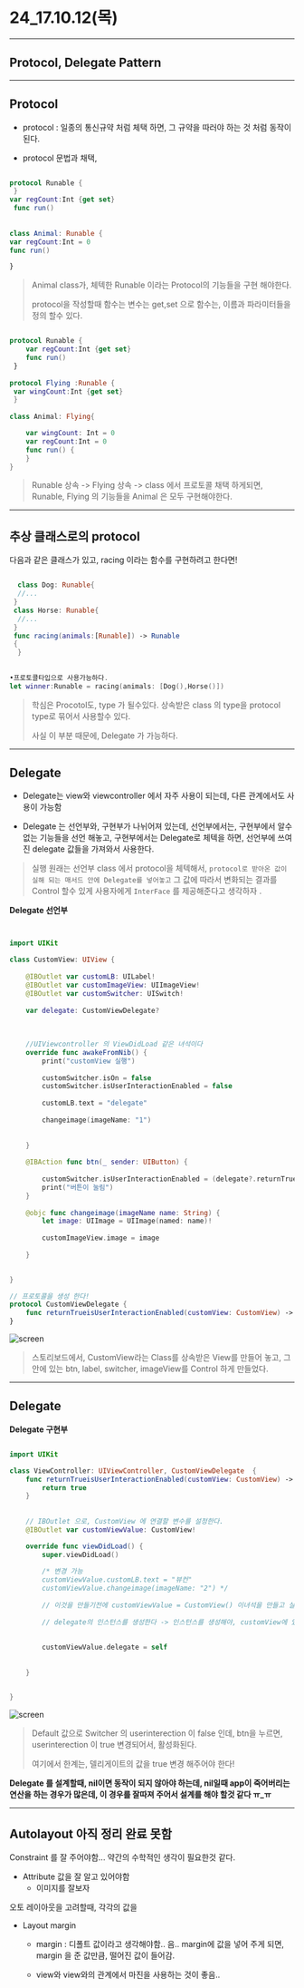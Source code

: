 # 24_17.10.12(목)
---

## Protocol, Delegate Pattern

---

## Protocol 

- protocol : 일종의 통신규약 처럼 체택 하면, 그 규약을 따러야 하는 것 처럼 동작이 된다.

- protocol 문법과 채택, 

```swift

protocol Runable { }var regCount:Int {get set} func run()  
  class Animal: Runable {var regCount:Int = 0func run()
} 


```

> Animal class가, 체텍한 Runable 이라는 Protocol의 기능들을 구현 해야한다. 
> 
> protocol을 작성할때 함수는 변수는 get,set 으로 함수는, 이름과 파라미터들을 정의 할수 있다.


```swift

protocol Runable {	var regCount:Int {get set} 	func run()
 }
 protocol Flying :Runable { var wingCount:Int {get set} }
 class Animal: Flying{	var wingCount: Int = 0	var regCount:Int = 0	func run() {	}
}

```

> Runable 상속 -> Flying 상속 -> class 에서 프로토콜 채택 하게되면, Runable, Flying 의 기능들을 Animal 은 모두 구현해야한다. 


---

## 추상 클래스로의 protocol

다음과 같은 클래스가 있고, racing 이라는 함수를 구현하려고 한다면!

```swift
  class Dog: Runable{  //... } class Horse: Runable{  //... } func racing(animals:[Runable]) -> Runable {  }
  
  •프로토콜타입으로 사용가능하다.let winner:Runable = racing(animals: [Dog(),Horse()])

```

> 학심은 Procotol도, type 가 될수있다. 상속받은 class 의 type을 protocol type로 묶어서 사용할수 있다.
> 
> 사실 이 부분 때문에, Delegate 가 가능하다.


---

## Delegate

- Delegate는 view와 viewcontroller 에서 자주 사용이 되는데, 다른 관계에서도 사용이 가능함

- Delegate 는 선언부와, 구현부가 나뉘어져 있는데, 선언부에서는, 구현부에서 알수 없는 기능들을 선언 해놓고, 구현부에서는 Delegate로 체텍을 하면, 선언부에 쓰여진 delegate 값들을 가져와서 사용한다. 

> 실행 원래는 선언부 class 에서 protocol을 체텍해서, ```protocol로 받아온 값이 실해 되는 매서드 안에 Delegate를 넣어놓고``` 그 값에 따라서 변화되는 결과를 Control 할수 있게 사용자에게 ```InterFace``` 를 제공해준다고 생각하자 .

**Delegate 선언부**

```swift


import UIKit

class CustomView: UIView {
    
    @IBOutlet var customLB: UILabel!
    @IBOutlet var customImageView: UIImageView!
    @IBOutlet var customSwitcher: UISwitch!
    
    var delegate: CustomViewDelegate?
    
    
    
    //UIViewcontroller 의 ViewDidLoad 같은 녀석이다
    override func awakeFromNib() {
        print("customView 실행")
        
        customSwitcher.isOn = false
        customSwitcher.isUserInteractionEnabled = false
        
        customLB.text = "delegate"
        
        changeimage(imageName: "1")
        
        
    }
    
    @IBAction func btn(_ sender: UIButton) {
        
        customSwitcher.isUserInteractionEnabled = (delegate?.returnTrueisUserInteractionEnabled(customView: self))!
        print("버튼이 눌림")
    }
    
    @objc func changeimage(imageName name: String) {
        let image: UIImage = UIImage(named: name)!
        
        customImageView.image = image
        
    }
    

}

// 프로토콜을 생성 한다!
protocol CustomViewDelegate {
    func returnTrueisUserInteractionEnabled(customView: CustomView) -> Bool
}


```

![screen](/study/image/Delgate.jpg)

> 스토리보드에서, CustomView라는 Class를 상속받은 View를 만들어 놓고, 그 안에 있는 btn, label, switcher, imageView를 Control 하게 만들었다. 


---

## Delegate

**Delegate 구현부**

```swift

import UIKit

class ViewController: UIViewController, CustomViewDelegate  {
    func returnTrueisUserInteractionEnabled(customView: CustomView) -> Bool {
        return true
    }
    
    
    // IBOutlet 으로, CustomView 에 연결할 변수를 설정한다. 
    @IBOutlet var customViewValue: CustomView!

    override func viewDidLoad() {
        super.viewDidLoad()
        
        /* 변경 가능
        customViewValue.customLB.text = "뷰컨"
        customViewValue.changeimage(imageName: "2") */
        
        // 이것을 만들기전에 customViewValue = CustomView() 이녀석을 만들고 실행하면, delegate에 받는 값이 nil이 되어서 크러쉬가 난다..
        
        // delegate의 인스턴스를 생성한다 -> 인스턴스를 생성해야, customView에 있는 delegate의 값이 들어가서, 그 값이 유효한 값이 되어서 어떤 행동을 취한다.
        
        
        customViewValue.delegate = self
   
        
    }


}


```


![screen](/study/image/Delgate1.jpg)

> Default 값으로 Switcher 의 userinterection 이 false 인데, btn을 누르면, userinterection 이 true 변경되어서, 활성화된다. 
> 
> 여기에서 한계는, 델리게이트의 값을 true 변경 해주어야 한다!

**Delegate 를 설계할때, nil이면 동작이 되지 않아야 하는데, nil일때 app이 죽어버리는 연산을 하는 경우가 많은데, 이 경우를 잘따져 주어서 설계를 해야 할것 같다 ㅠ_ㅠ**


---


## Autolayout 아직 정리 완료 못함 

Constraint 를 잘 주어야함... 약간의 수학적인 생각이 필요한것 같다.

- Attribute 값을 잘 알고 있어야함 
	- 이미지를 잘보자

오토 레이아웃을 고려할때, 각각의 값을 

- Layout margin 
	- margin : 디폴트 값이라고 생각해야함.. 음.. margin에 값을 넣어 주게 되면, margin 을 준 값만큼, 떨어진 값이 들어감. 

	- view와 view와의 관계에서 마진을 사용하는 것이 좋음..

 